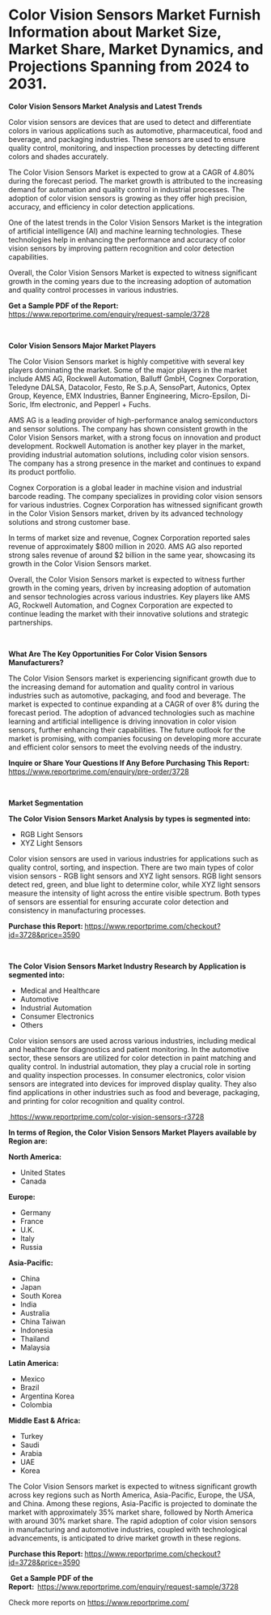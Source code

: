<p><h1>Color Vision Sensors Market Furnish Information about Market Size, Market Share, Market Dynamics, and Projections Spanning from 2024 to 2031.</h1></p><p><strong>Color Vision Sensors Market Analysis and Latest Trends</strong></p>
<p><p>Color vision sensors are devices that are used to detect and differentiate colors in various applications such as automotive, pharmaceutical, food and beverage, and packaging industries. These sensors are used to ensure quality control, monitoring, and inspection processes by detecting different colors and shades accurately.</p><p>The Color Vision Sensors Market is expected to grow at a CAGR of 4.80% during the forecast period. The market growth is attributed to the increasing demand for automation and quality control in industrial processes. The adoption of color vision sensors is growing as they offer high precision, accuracy, and efficiency in color detection applications.</p><p>One of the latest trends in the Color Vision Sensors Market is the integration of artificial intelligence (AI) and machine learning technologies. These technologies help in enhancing the performance and accuracy of color vision sensors by improving pattern recognition and color detection capabilities.</p><p>Overall, the Color Vision Sensors Market is expected to witness significant growth in the coming years due to the increasing adoption of automation and quality control processes in various industries.</p></p>
<p><strong>Get a Sample PDF of the Report:&nbsp;</strong> <a href="https://www.reportprime.com/enquiry/request-sample/3728">https://www.reportprime.com/enquiry/request-sample/3728</a></p>
<p>&nbsp;</p>
<p><strong>Color Vision Sensors Major Market Players</strong></p>
<p><p>The Color Vision Sensors market is highly competitive with several key players dominating the market. Some of the major players in the market include AMS AG, Rockwell Automation, Balluff GmbH, Cognex Corporation, Teledyne DALSA, Datacolor, Festo, Re S.p.A, SensoPart, Autonics, Optex Group, Keyence, EMX Industries, Banner Engineering, Micro-Epsilon, Di-Soric, Ifm electronic, and Pepperl + Fuchs.</p><p>AMS AG is a leading provider of high-performance analog semiconductors and sensor solutions. The company has shown consistent growth in the Color Vision Sensors market, with a strong focus on innovation and product development. Rockwell Automation is another key player in the market, providing industrial automation solutions, including color vision sensors. The company has a strong presence in the market and continues to expand its product portfolio.</p><p>Cognex Corporation is a global leader in machine vision and industrial barcode reading. The company specializes in providing color vision sensors for various industries. Cognex Corporation has witnessed significant growth in the Color Vision Sensors market, driven by its advanced technology solutions and strong customer base.</p><p>In terms of market size and revenue, Cognex Corporation reported sales revenue of approximately $800 million in 2020. AMS AG also reported strong sales revenue of around $2 billion in the same year, showcasing its growth in the Color Vision Sensors market.</p><p>Overall, the Color Vision Sensors market is expected to witness further growth in the coming years, driven by increasing adoption of automation and sensor technologies across various industries. Key players like AMS AG, Rockwell Automation, and Cognex Corporation are expected to continue leading the market with their innovative solutions and strategic partnerships.</p></p>
<p>&nbsp;</p>
<p><strong>What Are The Key Opportunities For Color Vision Sensors Manufacturers?</strong></p>
<p><p>The Color Vision Sensors market is experiencing significant growth due to the increasing demand for automation and quality control in various industries such as automotive, packaging, and food and beverage. The market is expected to continue expanding at a CAGR of over 8% during the forecast period. The adoption of advanced technologies such as machine learning and artificial intelligence is driving innovation in color vision sensors, further enhancing their capabilities. The future outlook for the market is promising, with companies focusing on developing more accurate and efficient color sensors to meet the evolving needs of the industry.</p></p>
<p><strong>Inquire or Share Your Questions If Any Before Purchasing This Report:</strong> <a href="https://www.reportprime.com/enquiry/pre-order/3728">https://www.reportprime.com/enquiry/pre-order/3728</a></p>
<p>&nbsp;</p>
<p><strong>Market Segmentation</strong></p>
<p><strong>The Color Vision Sensors Market Analysis by types is segmented into:</strong></p>
<p><ul><li>RGB Light Sensors</li><li>XYZ Light Sensors</li></ul></p>
<p><p>Color vision sensors are used in various industries for applications such as quality control, sorting, and inspection. There are two main types of color vision sensors - RGB light sensors and XYZ light sensors. RGB light sensors detect red, green, and blue light to determine color, while XYZ light sensors measure the intensity of light across the entire visible spectrum. Both types of sensors are essential for ensuring accurate color detection and consistency in manufacturing processes.</p></p>
<p><strong>Purchase this Report:&nbsp;</strong><a href="https://www.reportprime.com/checkout?id=3728&price=3590">https://www.reportprime.com/checkout?id=3728&price=3590</a></p>
<p>&nbsp;</p>
<p><strong>The Color Vision Sensors Market Industry Research by Application is segmented into:</strong></p>
<p><ul><li>Medical and Healthcare</li><li>Automotive</li><li>Industrial Automation</li><li>Consumer Electronics</li><li>Others</li></ul></p>
<p><p>Color vision sensors are used across various industries, including medical and healthcare for diagnostics and patient monitoring. In the automotive sector, these sensors are utilized for color detection in paint matching and quality control. In industrial automation, they play a crucial role in sorting and quality inspection processes. In consumer electronics, color vision sensors are integrated into devices for improved display quality. They also find applications in other industries such as food and beverage, packaging, and printing for color recognition and quality control.</p></p>
<p><a href="https://www.reportprime.com/color-vision-sensors-r3728">&nbsp;https://www.reportprime.com/color-vision-sensors-r3728</a></p>
<p><strong>In terms of Region, the Color Vision Sensors Market Players available by Region are:</strong></p>
<p>
    <p> <strong> North America: </strong>
        <ul>
            <li>United States</li>
            <li>Canada</li>
        </ul>
        </p> 
    <p> <strong> Europe: </strong>
        <ul>
            <li>Germany</li>
            <li>France</li>
            <li>U.K.</li>
            <li>Italy</li>
            <li>Russia</li>
        </ul>
        </p> 
    <p> <strong> Asia-Pacific: </strong>
        <ul>
            <li>China</li>
            <li>Japan</li>
            <li>South Korea</li>
            <li>India</li>
            <li>Australia</li>
            <li>China Taiwan</li>
            <li>Indonesia</li>
            <li>Thailand</li>
            <li>Malaysia</li>
        </ul>
        </p> 
    <p> <strong> Latin America: </strong>
        <ul>
            <li>Mexico</li>
            <li>Brazil</li>
            <li>Argentina Korea</li>
            <li>Colombia</li>
        </ul>
        </p> 
    <p> <strong> Middle East & Africa: </strong>
        <ul>
            <li>Turkey</li>
            <li>Saudi</li>
            <li>Arabia</li>
            <li>UAE</li>
            <li>Korea</li>
        </ul>
    </p>
    </p>
<p><p>The Color Vision Sensors market is expected to witness significant growth across key regions such as North America, Asia-Pacific, Europe, the USA, and China. Among these regions, Asia-Pacific is projected to dominate the market with approximately 35% market share, followed by North America with around 30% market share. The rapid adoption of color vision sensors in manufacturing and automotive industries, coupled with technological advancements, is anticipated to drive market growth in these regions.</p></p>
<p><strong>Purchase this Report: </strong><a href="https://www.reportprime.com/checkout?id=3728&price=3590">https://www.reportprime.com/checkout?id=3728&price=3590</a></p>
<p>&nbsp;<strong>Get a Sample PDF of the Report:&nbsp;&nbsp;</strong><a href="https://www.reportprime.com/enquiry/request-sample/3728">https://www.reportprime.com/enquiry/request-sample/3728</a></p>
<p><strong></strong></p>
<p>Check more reports on <a href="https://www.reportprime.com/">https://www.reportprime.com/</a></p>